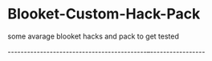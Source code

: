 # Blooket-Custom-Hack-Pack

some avarage blooket hacks and pack to get tested

-------------------------------------------–-----------------

